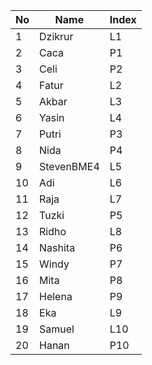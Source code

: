 | No | Name  |	Index	|
|--|--|--|
|1 |Dzikrur| L1
|2 |Caca| P1
|3 |Celi| P2
|4 |Fatur |L2
|5 |Akbar| L3
|6 |Yasin| L4
|7 |Putri| P3
|8 |Nida| P4
|9 |StevenBME4| L5
|10 |Adi| L6
|11 |Raja| L7
|12 |Tuzki| P5
|13 |Ridho| L8
|14 |Nashita| P6
|15 |Windy| P7
|16 |Mita| P8
|17 |Helena|P9
|18 |Eka |L9
|19 |Samuel |L10
|20 |Hanan |P10
